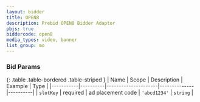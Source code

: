 ```yaml
---
layout: bidder
title: OPEN8
description: Prebid OPEN8 Bidder Adaptor
pbjs: true
biddercode: open8
media_types: video, banner
list_group: mo
---
```


### Bid Params

{: .table .table-bordered .table-striped }
| Name      | Scope    | Description         | Example      | Type     |
|-----------|----------|---------------------|--------------|----------|
| `slotKey` | required | ad placement code   | `'abcd1234'` | `string` |
